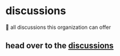 # discussions
👻 all discussions this organization can offer

## head over to the [discussions](/discussions)
